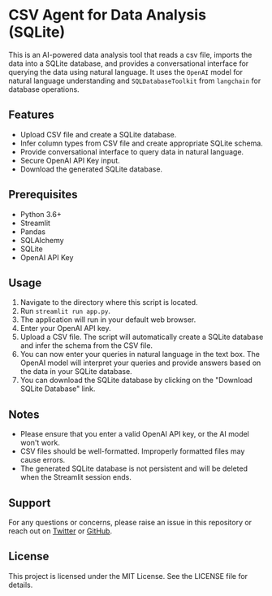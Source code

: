 # CSV Agent for Data Analysis (SQLite)

This is an AI-powered data analysis tool that reads a csv file, imports the data into a SQLite database, and provides a conversational interface for querying the data using natural language. It uses the `OpenAI` model for natural language understanding and `SQLDatabaseToolkit` from `langchain` for database operations.

## Features
* Upload CSV file and create a SQLite database.
* Infer column types from CSV file and create appropriate SQLite schema.
* Provide conversational interface to query data in natural language.
* Secure OpenAI API Key input.
* Download the generated SQLite database.

## Prerequisites

* Python 3.6+
* Streamlit
* Pandas
* SQLAlchemy
* SQLite
* OpenAI API Key

## Usage

1. Navigate to the directory where this script is located.
2. Run `streamlit run app.py`.
3. The application will run in your default web browser.
4. Enter your OpenAI API key.
5. Upload a CSV file. The script will automatically create a SQLite database and infer the schema from the CSV file.
6. You can now enter your queries in natural language in the text box. The OpenAI model will interpret your queries and provide answers based on the data in your SQLite database.
7. You can download the SQLite database by clicking on the "Download SQLite Database" link.

## Notes
* Please ensure that you enter a valid OpenAI API key, or the AI model won't work.
* CSV files should be well-formatted. Improperly formatted files may cause errors.
* The generated SQLite database is not persistent and will be deleted when the Streamlit session ends.

## Support

For any questions or concerns, please raise an issue in this repository or reach out on [Twitter](https://twitter.com/datamokotow) or [GitHub](https://github.com/datamokotow/).

## License

This project is licensed under the MIT License. See the LICENSE file for details.
